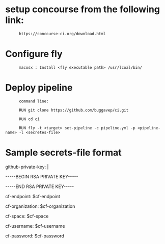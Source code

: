 # setup concourse from the following link:
          https://concourse-ci.org/download.html

# Configure fly
          macosx : Install <fly executable path> /usr/lcoal/bin/

# Deploy pipeline
          command line:
          
          RUN git clone https://github.com/buggavep/ci.git
          
          RUN cd ci

          RUN fly -t <target> set-pipeline -c pipeline.yml -p <pipeline-name> -l <secretes-file>

# Sample secrets-file format

github-private-key: |
 
 -----BEGIN RSA PRIVATE KEY-----
 
 -----END RSA PRIVATE KEY-----

cf-endpoint: $cf-endpoint

cf-organization: $cf-organization

cf-space: $cf-space

cf-username: $cf-username

cf-password: $cf-password


